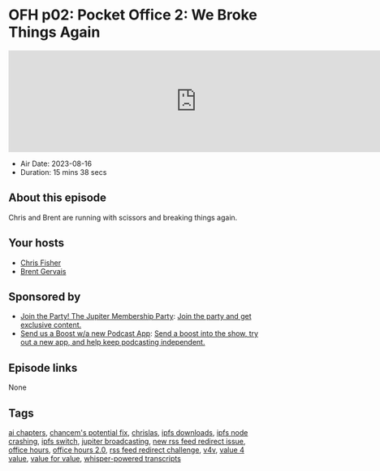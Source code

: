 # OFH p02: Pocket Office 2: We Broke Things Again

<iframe src="https://player.fireside.fm/v2/MkcqFyfv+_ZTS19rj?theme=dark" width="740" height="200" frameborder="0" scrolling="no"></iframe>

* Air Date: 2023-08-16
* Duration: 15 mins 38 secs

## About this episode

Chris and Brent are running with scissors and breaking things again.

## Your hosts
* [Chris Fisher](https://www.officehours.hair/hosts/chrislas)
* [Brent Gervais](https://www.officehours.hair/hosts/brentgervais)

## Sponsored by

  * [Join the Party! The Jupiter Membership Party](https://www.jupiter.party/): [Join the party and get exclusive content. ](https://www.jupiter.party/)
  * [Send us a Boost w/a new Podcast App](http://newpodcastapps.com/): [Send a boost into the show, try out a new app, and help keep podcasting independent. ](http://newpodcastapps.com/)



## Episode links

None



## Tags

[ai chapters](https://www.officehours.hair/tags/ai%20chapters), [chancem's potential fix](https://www.officehours.hair/tags/chancem's%20potential%20fix), [chrislas](https://www.officehours.hair/tags/chrislas), [ipfs downloads](https://www.officehours.hair/tags/ipfs%20downloads), [ipfs node crashing](https://www.officehours.hair/tags/ipfs%20node%20crashing), [ipfs switch](https://www.officehours.hair/tags/ipfs%20switch), [jupiter broadcasting](https://www.officehours.hair/tags/jupiter%20broadcasting), [new rss feed redirect issue](https://www.officehours.hair/tags/new%20rss%20feed%20redirect%20issue), [office hours](https://www.officehours.hair/tags/office%20hours), [office hours 2.0](https://www.officehours.hair/tags/office%20hours%202.0), [rss feed redirect challenge](https://www.officehours.hair/tags/rss%20feed%20redirect%20challenge), [v4v](https://www.officehours.hair/tags/v4v), [value 4 value](https://www.officehours.hair/tags/value%204%20value), [value for value](https://www.officehours.hair/tags/value%20for%20value), [whisper-powered transcripts](https://www.officehours.hair/tags/whisper-powered%20transcripts)